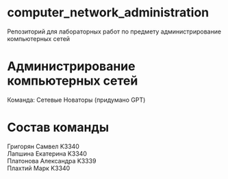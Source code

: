 # computer_network_administration
Репозиторий для лабораторных работ по предмету администрирование компьютерных сетей

# Администрирование компьютерных сетей
Команда: Сетевые Новаторы (придумано GPT)

# Состав команды
Григорян Самвел	K3340  
Лапшина Екатерина	K3340  
Платонова Александра K3339  
Плахтий Марк	K3340  
